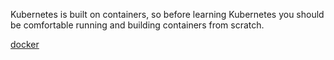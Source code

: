 Kubernetes is built on containers, so before learning Kubernetes you should be comfortable running and building containers from scratch.

[docker](https://docker-curriculum.com/)

